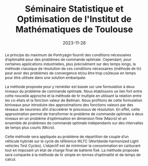 ---
title: Séminaire Statistique et Optimisation de l'Institut de Mathématiques de Toulouse

event: Séminaire Statistique et Optimisation de l'Institut de Mathématiques de Toulouse
event_url: https://indico.math.cnrs.fr/category/474/

location: Toulouse, France

summary: Bi-level optimal control method and its application to the hybrid electric vehicle torque split and gear shift problem
abstract: 'Le principe du maximum de Pontryagin fournit des conditions nécessaires d’optimalité pour des problèmes de commande optimale. Cependant, pour certaines applications industrielles, plus précisément sur des temps longs, la méthode classique de résolution de ces conditions nécessaires (méthode de tir) peut avoir des problèmes de convergence et/ou être trop coûteuse en temps pour être utilisée dans une solution embarquée. \

\

La méthode proposée pour y remédier est basée sur une formulation à deux niveaux du problème de commande optimale. Nous établissons un lien fort entre cette nouvelle approche et la méthode de tir multiple en utilisant la relation entre les co-états et la fonction valeur de Bellman. Nous profitons de cette formulation biniveaux pour introduire des approximations des fonctions valeurs par des réseaux de neurones afin d’accélérer le processus de résolution. En effet, cette approximation permet de transformer le problème de commande optimale à deux niveaux en un problème d’optimisation en dimension finie (Macro) et un ensemble de problèmes de commande optimale indépendants sur des intervalles de temps plus courts (Micro). \

\

Cette méthode sera appliquée au problème de répartition de couple d’un véhicule hybride sur le cycle de référence WLTC (Worldwide harmonized Light vehicles Test Cycles). L’objectif est de minimiser la consommation en carburant tout en imposant un état de charge final de batterie fixé. La méthode proposée sera comparée à la méthode de tir simple en termes d’optimalité et de temps de calcul.'

# Talk start and end times.
#   End time can optionally be hidden by prefixing the line with `#`.
date: '2023-11-28'
date_end: #
all_day: true

# Schedule page publish date (NOT talk date).
publishDate: '2024-04-08'

authors: 
- Olivier Cots
- Rémy Dutto
- Olivier Flebus
- Sophie Jan
- Serge Laporte
- Mariano Sans


tags:
- Optimal control
- Bilevel optimal control
- Neural network
- Database generation
- Value function

# Is this a featured talk? (true/false)
featured: false
url_code: ''
url_pdf: uploads/2023_Seminaire_SO.pdf
url_slides: ''
url_video: ''
---
